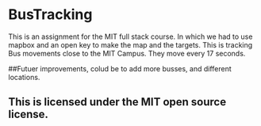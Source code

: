 # BusTracking
This is an assignment for the MIT full stack course. 
In which we had to use mapbox and an open key to make the map and the targets.
This is tracking Bus movements close to the MIT Campus. They move every 17 seconds.

##Futuer improvements, colud be to add more busses, and different locations.
## This is licensed under the MIT open source license.
